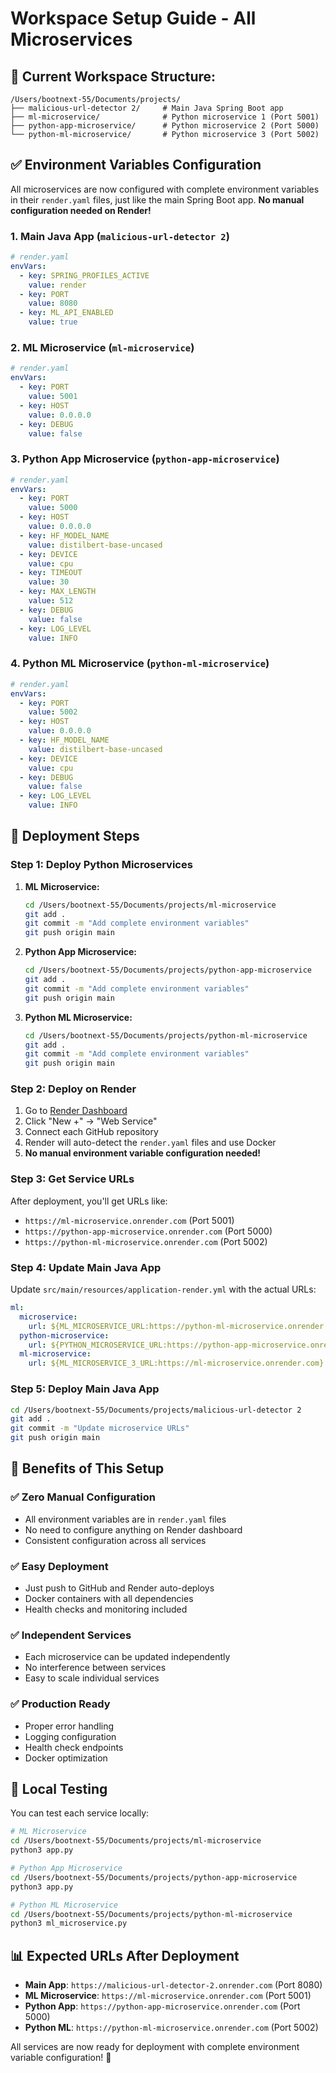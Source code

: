 # Workspace Setup Guide - All Microservices

## 📁 **Current Workspace Structure:**

```
/Users/bootnext-55/Documents/projects/
├── malicious-url-detector 2/     # Main Java Spring Boot app
├── ml-microservice/              # Python microservice 1 (Port 5001)
├── python-app-microservice/      # Python microservice 2 (Port 5000)
└── python-ml-microservice/       # Python microservice 3 (Port 5002)
```

## ✅ **Environment Variables Configuration**

All microservices are now configured with complete environment variables in their `render.yaml` files, just like the main Spring Boot app. **No manual configuration needed on Render!**

### **1. Main Java App (`malicious-url-detector 2`)**
```yaml
# render.yaml
envVars:
  - key: SPRING_PROFILES_ACTIVE
    value: render
  - key: PORT
    value: 8080
  - key: ML_API_ENABLED
    value: true
```

### **2. ML Microservice (`ml-microservice`)**
```yaml
# render.yaml
envVars:
  - key: PORT
    value: 5001
  - key: HOST
    value: 0.0.0.0
  - key: DEBUG
    value: false
```

### **3. Python App Microservice (`python-app-microservice`)**
```yaml
# render.yaml
envVars:
  - key: PORT
    value: 5000
  - key: HOST
    value: 0.0.0.0
  - key: HF_MODEL_NAME
    value: distilbert-base-uncased
  - key: DEVICE
    value: cpu
  - key: TIMEOUT
    value: 30
  - key: MAX_LENGTH
    value: 512
  - key: DEBUG
    value: false
  - key: LOG_LEVEL
    value: INFO
```

### **4. Python ML Microservice (`python-ml-microservice`)**
```yaml
# render.yaml
envVars:
  - key: PORT
    value: 5002
  - key: HOST
    value: 0.0.0.0
  - key: HF_MODEL_NAME
    value: distilbert-base-uncased
  - key: DEVICE
    value: cpu
  - key: DEBUG
    value: false
  - key: LOG_LEVEL
    value: INFO
```

## 🚀 **Deployment Steps**

### **Step 1: Deploy Python Microservices**

1. **ML Microservice:**
   ```bash
   cd /Users/bootnext-55/Documents/projects/ml-microservice
   git add .
   git commit -m "Add complete environment variables"
   git push origin main
   ```

2. **Python App Microservice:**
   ```bash
   cd /Users/bootnext-55/Documents/projects/python-app-microservice
   git add .
   git commit -m "Add complete environment variables"
   git push origin main
   ```

3. **Python ML Microservice:**
   ```bash
   cd /Users/bootnext-55/Documents/projects/python-ml-microservice
   git add .
   git commit -m "Add complete environment variables"
   git push origin main
   ```

### **Step 2: Deploy on Render**

1. Go to [Render Dashboard](https://render.com/dashboard)
2. Click "New +" → "Web Service"
3. Connect each GitHub repository
4. Render will auto-detect the `render.yaml` files and use Docker
5. **No manual environment variable configuration needed!**

### **Step 3: Get Service URLs**

After deployment, you'll get URLs like:
- `https://ml-microservice.onrender.com` (Port 5001)
- `https://python-app-microservice.onrender.com` (Port 5000)
- `https://python-ml-microservice.onrender.com` (Port 5002)

### **Step 4: Update Main Java App**

Update `src/main/resources/application-render.yml` with the actual URLs:

```yaml
ml:
  microservice:
    url: ${ML_MICROSERVICE_URL:https://python-ml-microservice.onrender.com}
  python-microservice:
    url: ${PYTHON_MICROSERVICE_URL:https://python-app-microservice.onrender.com}
  ml-microservice:
    url: ${ML_MICROSERVICE_3_URL:https://ml-microservice.onrender.com}
```

### **Step 5: Deploy Main Java App**

```bash
cd /Users/bootnext-55/Documents/projects/malicious-url-detector 2
git add .
git commit -m "Update microservice URLs"
git push origin main
```

## 🎯 **Benefits of This Setup**

### ✅ **Zero Manual Configuration**
- All environment variables are in `render.yaml` files
- No need to configure anything on Render dashboard
- Consistent configuration across all services

### ✅ **Easy Deployment**
- Just push to GitHub and Render auto-deploys
- Docker containers with all dependencies
- Health checks and monitoring included

### ✅ **Independent Services**
- Each microservice can be updated independently
- No interference between services
- Easy to scale individual services

### ✅ **Production Ready**
- Proper error handling
- Logging configuration
- Health check endpoints
- Docker optimization

## 🔧 **Local Testing**

You can test each service locally:

```bash
# ML Microservice
cd /Users/bootnext-55/Documents/projects/ml-microservice
python3 app.py

# Python App Microservice
cd /Users/bootnext-55/Documents/projects/python-app-microservice
python3 app.py

# Python ML Microservice
cd /Users/bootnext-55/Documents/projects/python-ml-microservice
python3 ml_microservice.py
```

## 📊 **Expected URLs After Deployment**

- **Main App**: `https://malicious-url-detector-2.onrender.com` (Port 8080)
- **ML Microservice**: `https://ml-microservice.onrender.com` (Port 5001)
- **Python App**: `https://python-app-microservice.onrender.com` (Port 5000)
- **Python ML**: `https://python-ml-microservice.onrender.com` (Port 5002)

All services are now ready for deployment with complete environment variable configuration! 🚀 